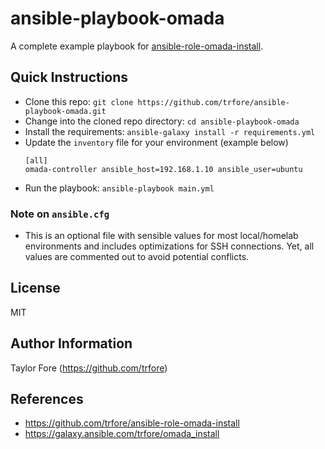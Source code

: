 # ansible-playbook-omada

A complete example playbook for [ansible-role-omada-install].

## Quick Instructions

- Clone this repo: `git clone https://github.com/trfore/ansible-playbook-omada.git`
- Change into the cloned repo directory: `cd ansible-playbook-omada`
- Install the requirements: `ansible-galaxy install -r requirements.yml`
- Update the `inventory` file for your environment (example below)
  ```
  [all]
  omada-controller ansible_host=192.168.1.10 ansible_user=ubuntu
  ```
- Run the playbook: `ansible-playbook main.yml`

### Note on `ansible.cfg`

- This is an optional file with sensible values for most local/homelab environments and includes optimizations for SSH connections. Yet, all values are commented out to avoid potential conflicts.

## License

MIT

## Author Information

Taylor Fore (https://github.com/trfore)

## References

- https://github.com/trfore/ansible-role-omada-install
- https://galaxy.ansible.com/trfore/omada_install

[ansible-role-omada-install]: https://github.com/trfore/ansible-role-omada-install
